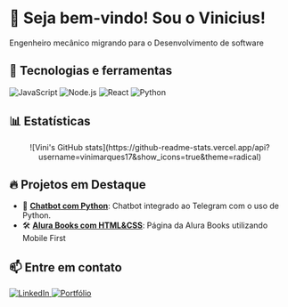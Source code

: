 # 👋 Seja bem-vindo! Sou o Vinicius!

Engenheiro mecânico migrando para o Desenvolvimento de software

## 🚀 Tecnologias e ferramentas
![JavaScript](https://img.shields.io/badge/-JavaScript-black?style=flat-square&logo=javascript)
![Node.js](https://img.shields.io/badge/-Node.js-black?style=flat-square&logo=node.js)
![React](https://img.shields.io/badge/-React-black?style=flat-square&logo=react)
![Python](https://img.shields.io/badge/-Python-black?style=flat-square&logo=python)

## 📊 Estatísticas
<p align="center">![Vini's GitHub stats](https://github-readme-stats.vercel.app/api?username=vinimarques17&show_icons=true&theme=radical)</p>

## 🔥 Projetos em Destaque

- 🚀 [**Chatbot com Python**](https://github.com/vinimarques17/furia-telegram-bot): Chatbot integrado ao Telegram com o uso de Python.
- 🛠️ [**Alura Books com HTML&CSS**](https://github.com/vinimarques17/mobile-first): Página da Alura Books utilizando Mobile First

## 📫 Entre em contato

<p align="left">
  <a href="https://linkedin.com/in/joaosilva" target="_blank">
    <img src="https://img.shields.io/badge/-LinkedIn-0A66C2?style=for-the-badge&logo=linkedin&logoColor=white" alt="LinkedIn">
  </a>
  <a href="https://joaosilva.dev" target="_blank">
    <img src="https://img.shields.io/badge/-Portfólio-000000?style=for-the-badge&logo=firefox&logoColor=white" alt="Portfólio">
  </a>
</p>


<!--
**vinimarques17/vinimarques17** is a ✨ _special_ ✨ repository because its `README.md` (this file) appears on your GitHub profile.

Here are some ideas to get you started:

- 🔭 I’m currently working on ...
- 🌱 I’m currently learning ...
- 👯 I’m looking to collaborate on ...
- 🤔 I’m looking for help with ...
- 💬 Ask me about ...
- 📫 How to reach me: ...
- 😄 Pronouns: ...
- ⚡ Fun fact: ...
-->

